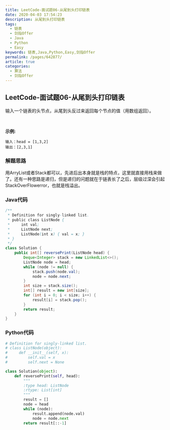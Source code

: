 ```yaml
---
title: LeetCode-面试题06-从尾到头打印链表
date: 2020-04-03 17:54:23
description: 从尾到头打印链表
tags: 
  - 链表
  - 剑指Offer
  - Java
  - Python
  - Easy
keywords: 链表,Java,Python,Easy,剑指Offer
permalink: /pages/642877/
article: true
categories: 
  - 算法
  - 剑指Offer
---
```


## LeetCode-面试题06-从尾到头打印链表

输入一个链表的头节点，从尾到头反过来返回每个节点的值（用数组返回）。

 <!--more-->

**示例:**

```
输入：head = [1,3,2]
输出：[2,3,1]
```

### 解题思路

用ArryList或者Stack都可以，先进后出本身就是栈的特点，这里就直接用栈来做了。还有一种思路是递归，但是递归的问题就在于链表长了之后，层级过深会引起StackOverFlowerror，也就是栈溢出。

### Java代码

```java
/**
 * Definition for singly-linked list.
 * public class ListNode {
 *     int val;
 *     ListNode next;
 *     ListNode(int x) { val = x; }
 * }
 */
class Solution {
    public int[] reversePrint(ListNode head) {
        Deque<Integer> stack = new LinkedList<>();
        ListNode node = head;
        while (node != null) {
            stack.push(node.val);
            node = node.next;
        }
        int size = stack.size();
        int[] result = new int[size];
        for (int i = 0; i < size; i++) {
            result[i] = stack.pop();
        }
        return result;
    }
}
```

### Python代码

```python
# Definition for singly-linked list.
# class ListNode(object):
#     def __init__(self, x):
#         self.val = x
#         self.next = None

class Solution(object):
    def reversePrint(self, head):
        """
        :type head: ListNode
        :rtype: List[int]
        """
        result = []
        node = head
        while (node):
            result.append(node.val)
            node = node.next
        return result[::-1]
```

